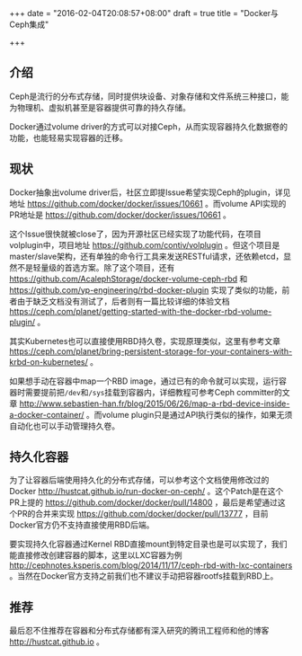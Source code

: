 +++
date = "2016-02-04T20:08:57+08:00"
draft = true
title = "Docker与Ceph集成"

+++

## 介绍

Ceph是流行的分布式存储，同时提供块设备、对象存储和文件系统三种接口，能为物理机、虚拟机甚至是容器提供可靠的持久存储。

Docker通过volume driver的方式可以对接Ceph，从而实现容器持久化数据卷的功能，也能轻易实现容器的迁移。

## 现状

Docker抽象出volume driver后，社区立即提Issue希望实现Ceph的plugin，详见地址 <https://github.com/docker/docker/issues/10661> 。而volume API实现的PR地址是 <https://github.com/docker/docker/issues/10661> 。

这个Issue很快就被close了，因为开源社区已经实现了功能代码，在项目volplugin中，项目地址 <https://github.com/contiv/volplugin> 。但这个项目是master/slave架构，还有单独的命令行工具来发送RESTful请求，还依赖etcd，显然不是轻量级的首选方案。除了这个项目，还有 <https://github.com/AcalephStorage/docker-volume-ceph-rbd> 和 <https://github.com/yp-engineering/rbd-docker-plugin> 实现了类似的功能，前者由于缺乏文档没有测试了，后者则有一篇比较详细的体验文档 <https://ceph.com/planet/getting-started-with-the-docker-rbd-volume-plugin/> 。

其实Kubernetes也可以直接使用RBD持久卷，实现原理类似，这里有参考文章 <https://ceph.com/planet/bring-persistent-storage-for-your-containers-with-krbd-on-kubernetes/> 。

如果想手动在容器中map一个RBD image，通过已有的命令就可以实现，运行容器时需要提前把`/dev`和`/sys`挂载到容器内，详细教程可参考Ceph committer的文章 <http://www.sebastien-han.fr/blog/2015/06/26/map-a-rbd-device-inside-a-docker-container/> 。而volume plugin只是通过API执行类似的操作，如果无须自动化也可以手动管理持久卷。

## 持久化容器

为了让容器后端使用持久化的分布式存储，可以参考这个文档使用修改过的Docker <http://hustcat.github.io/run-docker-on-ceph/> 。这个Patch是在这个PR上提的 <https://github.com/docker/docker/pull/14800> ，最后是希望通过这个PR的合并来实现 <https://github.com/docker/docker/pull/13777> ，目前Docker官方仍不支持直接使用RBD后端。

要实现持久化容器通过Kernel RBD直接mount到特定目录也是可以实现了，我们能直接修改创建容器的脚本，这里以LXC容器为例 <http://cephnotes.ksperis.com/blog/2014/11/17/ceph-rbd-with-lxc-containers> 。当然在Docker官方支持之前我们也不建议手动把容器rootfs挂载到RBD上。


## 推荐

最后忍不住推荐在容器和分布式存储都有深入研究的腾讯工程师和他的博客 <http://hustcat.github.io> 。